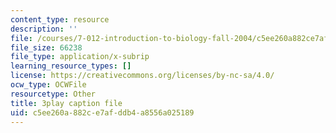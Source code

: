 ```yaml
---
content_type: resource
description: ''
file: /courses/7-012-introduction-to-biology-fall-2004/c5ee260a882ce7afddb4a8556a025189_9iaoypSrIT0.srt
file_size: 66238
file_type: application/x-subrip
learning_resource_types: []
license: https://creativecommons.org/licenses/by-nc-sa/4.0/
ocw_type: OCWFile
resourcetype: Other
title: 3play caption file
uid: c5ee260a-882c-e7af-ddb4-a8556a025189
---
```

